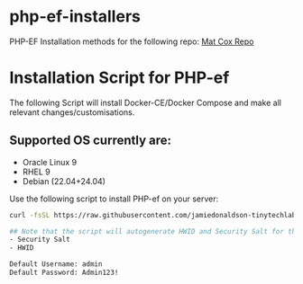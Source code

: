 # php-ef-installers
PHP-EF Installation methods for the following repo: 
[Mat Cox Repo](https://github.com/TehMuffinMoo/php-ef)


# Installation Script for PHP-ef

The following Script will install Docker-CE/Docker Compose and make all relevant changes/customisations.

## Supported OS currently are:
- Oracle Linux 9
- RHEL 9
- Debian (22.04+24.04)

Use the following script to install PHP-ef on your server:

```bash
curl -fsSL https://raw.githubusercontent.com/jamiedonaldson-tinytechlabuk/php-ef-installers/main/Installing-php-ef.sh | bash

## Note that the script will autogenerate HWID and Security Salt for the Installation:
- Security Salt
- HWID

Default Username: admin
Default Password: Admin123!
```